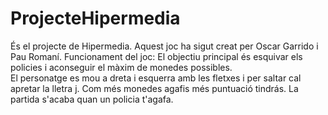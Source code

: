 # ProjecteHipermedia
És el projecte de Hipermedia.
Aquest joc ha sigut creat per Oscar Garrido i Pau Romaní.
Funcionament del joc:
El objectiu principal és esquivar els policies i aconseguir el màxim de monedes possibles.  
El personatge es mou a dreta i esquerra amb les fletxes i per saltar cal apretar la lletra j.
Com més monedes agafis més puntuació tindrás.
La partida s'acaba quan un policia t'agafa.
